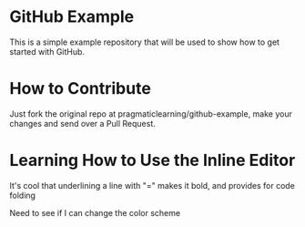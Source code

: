 GitHub Example
==============

This is a simple example repository that will be used to show how to get started with GitHub.

How to Contribute
=================

Just fork the original repo at pragmaticlearning/github-example, make your changes and send over a Pull Request.

Learning How to Use the Inline Editor
=====================================

It's cool that underlining a line with "=" makes it bold, and provides for code folding

Need to see if I can change the color scheme


